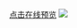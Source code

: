 [点击在线预览](http://liufu9935.gitee.io/resume)
![](http://phcdc0ikx.bkt.clouddn.com/18-11-17/35672871.jpg)